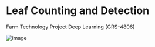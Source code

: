 # Leaf Counting and Detection

Farm Technology Project
Deep Learning (GRS-4806)

![image](https://github.com/user-attachments/assets/dc47b632-9e38-41ce-941c-2f0d9f36f82a)
